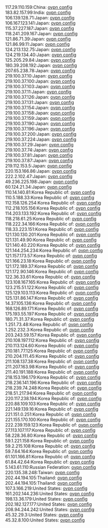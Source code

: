 117.29.110.159:China: [ovpn config](vpn/117_29_110_159.ovpn)  
183.82.157.99:India: [ovpn config](vpn/183_82_157_99.ovpn)  
106.139.128.71:Japan: [ovpn config](vpn/106_139_128_71.ovpn)  
106.167.123.141:Japan: [ovpn config](vpn/106_167_123_141.ovpn)  
115.37.227.187:Japan: [ovpn config](vpn/115_37_227_187.ovpn)  
118.241.209.167:Japan: [ovpn config](vpn/118_241_209_167.ovpn)  
121.86.71.39:Japan: [ovpn config](vpn/121_86_71_39.ovpn)  
121.86.99.11:Japan: [ovpn config](vpn/121_86_99_11.ovpn)  
124.213.132.75:Japan: [ovpn config](vpn/124_213_132_75.ovpn)  
124.219.134.40:Japan: [ovpn config](vpn/124_219_134_40.ovpn)  
125.205.29.84:Japan: [ovpn config](vpn/125_205_29_84.ovpn)  
180.39.208.192:Japan: [ovpn config](vpn/180_39_208_192.ovpn)  
207.65.238.78:Japan: [ovpn config](vpn/207_65_238_78.ovpn)  
219.100.37.10:Japan: [ovpn config](vpn/219_100_37_10.ovpn)  
219.100.37.100:Japan: [ovpn config](vpn/219_100_37_100.ovpn)  
219.100.37.103:Japan: [ovpn config](vpn/219_100_37_103.ovpn)  
219.100.37.11:Japan: [ovpn config](vpn/219_100_37_11.ovpn)  
219.100.37.126:Japan: [ovpn config](vpn/219_100_37_126.ovpn)  
219.100.37.131:Japan: [ovpn config](vpn/219_100_37_131.ovpn)  
219.100.37.154:Japan: [ovpn config](vpn/219_100_37_154.ovpn)  
219.100.37.158:Japan: [ovpn config](vpn/219_100_37_158.ovpn)  
219.100.37.159:Japan: [ovpn config](vpn/219_100_37_159.ovpn)  
219.100.37.190:Japan: [ovpn config](vpn/219_100_37_190.ovpn)  
219.100.37.196:Japan: [ovpn config](vpn/219_100_37_196.ovpn)  
219.100.37.200:Japan: [ovpn config](vpn/219_100_37_200.ovpn)  
219.100.37.224:Japan: [ovpn config](vpn/219_100_37_224.ovpn)  
219.100.37.29:Japan: [ovpn config](vpn/219_100_37_29.ovpn)  
219.100.37.74:Japan: [ovpn config](vpn/219_100_37_74.ovpn)  
219.100.37.81:Japan: [ovpn config](vpn/219_100_37_81.ovpn)  
219.100.37.87:Japan: [ovpn config](vpn/219_100_37_87.ovpn)  
219.112.153.5:Japan: [ovpn config](vpn/219_112_153_5.ovpn)  
220.153.166.86:Japan: [ovpn config](vpn/220_153_166_86.ovpn)  
222.2.102.47:Japan: [ovpn config](vpn/222_2_102_47.ovpn)  
49.236.225.198:Japan: [ovpn config](vpn/49_236_225_198.ovpn)  
60.124.21.34:Japan: [ovpn config](vpn/60_124_21_34.ovpn)  
110.14.140.81:Korea Republic of: [ovpn config](vpn/110_14_140_81.ovpn)  
110.5.188.33:Korea Republic of: [ovpn config](vpn/110_5_188_33.ovpn)  
112.158.126.254:Korea Republic of: [ovpn config](vpn/112_158_126_254.ovpn)  
112.218.105.156:Korea Republic of: [ovpn config](vpn/112_218_105_156.ovpn)  
114.203.133.192:Korea Republic of: [ovpn config](vpn/114_203_133_192.ovpn)  
118.218.61.25:Korea Republic of: [ovpn config](vpn/118_218_61_25.ovpn)  
118.222.34.166:Korea Republic of: [ovpn config](vpn/118_222_34_166.ovpn)  
118.33.223.151:Korea Republic of: [ovpn config](vpn/118_33_223_151.ovpn)  
121.130.130.201:Korea Republic of: [ovpn config](vpn/121_130_130_201.ovpn)  
121.131.49.90:Korea Republic of: [ovpn config](vpn/121_131_49_90.ovpn)  
121.140.40.220:Korea Republic of: [ovpn config](vpn/121_140_40_220.ovpn)  
121.144.254.234:Korea Republic of: [ovpn config](vpn/121_144_254_234.ovpn)  
121.157.173.57:Korea Republic of: [ovpn config](vpn/121_157_173_57.ovpn)  
121.166.23.18:Korea Republic of: [ovpn config](vpn/121_166_23_18.ovpn)  
121.172.189.37:Korea Republic of: [ovpn config](vpn/121_172_189_37.ovpn)  
121.172.90.146:Korea Republic of: [ovpn config](vpn/121_172_90_146.ovpn)  
122.36.33.61:Korea Republic of: [ovpn config](vpn/122_36_33_61.ovpn)  
123.108.167.165:Korea Republic of: [ovpn config](vpn/123_108_167_165.ovpn)  
123.215.51.122:Korea Republic of: [ovpn config](vpn/123_215_51_122.ovpn)  
125.129.103.113:Korea Republic of: [ovpn config](vpn/125_129_103_113.ovpn)  
125.131.86.147:Korea Republic of: [ovpn config](vpn/125_131_86_147.ovpn)  
14.37.105.136:Korea Republic of: [ovpn config](vpn/14_37_105_136.ovpn)  
168.126.89.171:Korea Republic of: [ovpn config](vpn/168_126_89_171.ovpn)  
175.193.55.197:Korea Republic of: [ovpn config](vpn/175_193_55_197.ovpn)  
180.71.31.37:Korea Republic of: [ovpn config](vpn/180_71_31_37.ovpn)  
1.251.73.48:Korea Republic of: [ovpn config](vpn/1_251_73_48.ovpn)  
1.252.232.3:Korea Republic of: [ovpn config](vpn/1_252_232_3.ovpn)  
203.243.59.157:Korea Republic of: [ovpn config](vpn/203_243_59_157.ovpn)  
210.108.197.112:Korea Republic of: [ovpn config](vpn/210_108_197_112.ovpn)  
210.113.124.60:Korea Republic of: [ovpn config](vpn/210_113_124_60.ovpn)  
210.181.77.125:Korea Republic of: [ovpn config](vpn/210_181_77_125.ovpn)  
210.204.111.45:Korea Republic of: [ovpn config](vpn/210_204_111_45.ovpn)  
211.108.137.38:Korea Republic of: [ovpn config](vpn/211_108_137_38.ovpn)  
211.207.163.98:Korea Republic of: [ovpn config](vpn/211_207_163_98.ovpn)  
211.40.191.188:Korea Republic of: [ovpn config](vpn/211_40_191_188.ovpn)  
218.153.196.179:Korea Republic of: [ovpn config](vpn/218_153_196_179.ovpn)  
218.236.141.196:Korea Republic of: [ovpn config](vpn/218_236_141_196.ovpn)  
218.239.74.248:Korea Republic of: [ovpn config](vpn/218_239_74_248.ovpn)  
218.51.217.94:Korea Republic of: [ovpn config](vpn/218_51_217_94.ovpn)  
220.117.238.194:Korea Republic of: [ovpn config](vpn/220_117_238_194.ovpn)  
220.88.109.103:Korea Republic of: [ovpn config](vpn/220_88_109_103.ovpn)  
221.149.139.16:Korea Republic of: [ovpn config](vpn/221_149_139_16.ovpn)  
221.151.0.251:Korea Republic of: [ovpn config](vpn/221_151_0_251.ovpn)  
221.155.170.100:Korea Republic of: [ovpn config](vpn/221_155_170_100.ovpn)  
222.239.159.123:Korea Republic of: [ovpn config](vpn/222_239_159_123.ovpn)  
27.113.107.117:Korea Republic of: [ovpn config](vpn/27_113_107_117.ovpn)  
58.228.36.80:Korea Republic of: [ovpn config](vpn/58_228_36_80.ovpn)  
59.1.221.158:Korea Republic of: [ovpn config](vpn/59_1_221_158.ovpn)  
59.2.215.108:Korea Republic of: [ovpn config](vpn/59_2_215_108.ovpn)  
59.7.64.164:Korea Republic of: [ovpn config](vpn/59_7_64_164.ovpn)  
61.101.166.81:Korea Republic of: [ovpn config](vpn/61_101_166_81.ovpn)  
61.84.42.64:Korea Republic of: [ovpn config](vpn/61_84_42_64.ovpn)  
5.143.61.110:Russian Federation: [ovpn config](vpn/5_143_61_110.ovpn)  
220.135.38.248:Taiwan: [ovpn config](vpn/220_135_38_248.ovpn)  
202.44.194.105:Thailand: [ovpn config](vpn/202_44_194_105.ovpn)  
202.44.194.105:Thailand: [ovpn config](vpn/202_44_194_105.ovpn)  
107.3.166.219:United States: [ovpn config](vpn/107_3_166_219.ovpn)  
161.202.144.236:United States: [ovpn config](vpn/161_202_144_236.ovpn)  
198.13.36.179:United States: [ovpn config](vpn/198_13_36_179.ovpn)  
202.182.127.177:United States: [ovpn config](vpn/202_182_127_177.ovpn)  
208.94.244.242:United States: [ovpn config](vpn/208_94_244_242.ovpn)  
45.32.29.3:United States: [ovpn config](vpn/45_32_29_3.ovpn)  
45.32.8.100:United States: [ovpn config](vpn/45_32_8_100.ovpn)  
